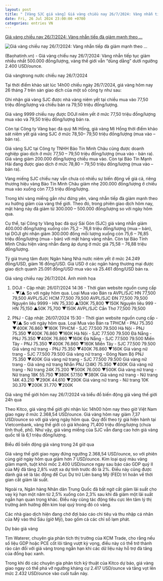 ```yaml
---
layout: post
title: " [Vàng SJC giá vàng] Giá vàng chiều nay 26/7/2024: Vàng nhẫn tiếp đà giảm mạnh theo ..."
date: Fri, 26 Jul 2024 23:00:00 +0700
categories: entries VN
---
```

[Giá vàng chiều nay 26/7/2024: Vàng nhẫn tiếp đà giảm mạnh theo ...](https://baohatinh.vn/gia-vang-chieu-nay-2672024-vang-nhan-tiep-da-giam-manh-theo-xu-huong-the-gioi-post270835.html)

![Giá vàng chiều nay 26/7/2024: Vàng nhẫn tiếp đà giảm mạnh theo ...](https://cdn.baohatinh.vn/images/87439162ac9e102fda95ed65fa03cc6ffad94656610b73e867abb72faa08ef997f0d07506d68b726677110a149386d41bc7f724f1e241674e4a56429eef64c506ecf78750b48828fabdb07b5f2b9f62f/efc316ff76f8a62ced4c57088fc36d11-4924.jpg)

(Baohatinh.vn) - Giá vàng chiều nay 26/7/2024: Vàng nhẫn tiếp tục giảm nhiều nhất 500.000 đồng/lượng, vàng thế giới vẫn “dùng dằng” dưới ngưỡng 2.400 USD/ounce.

Giá vàngtrong nước chiều nay 26/7/2024

Tại thời điểm khảo sát lúc 14h00 chiều ngày 26/7/2024, giá vàng hôm nay 26 tháng 7 trên sàn giao dịch của một số công ty như sau:

Ghi nhận giá vàng SJC được nhà vàng niêm yết tại chiều mua vào 77,50 triệu đồng/lượng và chiều bán ra 79,50 triệu đồng/lượng.

Giá vàng 9999 chiều nay được DOJI niêm yết ở mức 77,50 triệu đồng/lượng mua vào và 79,50 triệu đồng/lượng bán ra.

Còn tại Công ty Vàng bạc đá quý Mi Hồng, giá vàng Mi Hồng thời điểm khảo sát niêm yết giá vàng SJC ở mức 78,50– 79,50 triệu đồng/lượng (mua vào – bán ra).

Giá vàng SJC tại Công ty TNHH Bảo Tín Minh Châu cũng được doanh nghiệp giao dịch ở mức 77,50 – 79,50 triệu đồng/lượng (mua vào - bán ra). Giá vàng giảm 200.000 đồng/lượng chiều mua vào. Còn tại Bảo Tín Mạnh Hải đang được giao dịch ở mức 78,80 – 79,50 triệu đồng/lượng (mua vào – bán ra).

Vàng miếng SJC chiều nay vẫn chưa có nhiều sự biến động về giá cả, riêng thương hiệu vàng Bảo Tín Minh Châu giảm nhẹ 200.000 đồng/lượng ở chiều mua vào xuống còn 77,5 triệu đồng/lượng.

Trong khi vàng miếng gần như đứng yên, vàng nhẫn tiếp đà giảm mạnh theo xu hướng giảm của vàng thế giới. Theo đó, trong phiên giao dịch hôm nay, mặt hàng này đã giảm từ 300.000 – 500.000 đồng/lượng so với ngày hôm qua.

Cụ thể, tại Công ty Vàng bạc đá quý Sài Gòn (SJC) giá vàng nhẫn giảm 400.000 đồng/lượng xuống còn 75,2 – 76,8 triệu đồng/lượng (mua – bán), tại DOJI ghi nhận giảm 300.000 đồng mỗi lượng xuống còn 75,6 – 76,85 triệu đồng/lượng (mua – bán) với mặt hàng vàng nhẫn. Còn tại Bảo Tính Minh Châu hiện vàng nhẫn đang áp dụng ở mức giá 75,58 – 76,88 triệu đồng/lượng.

Tỷ giá trung tâm được Ngân hàng Nhà nước niêm yết ở mức 24.249 đồng/USD, giảm 16 đồng/USD. Giá USD ở các ngân hàng thương mại được giao dịch quanh 25.091 đồng/USD mua vào và 25.461 đồng/USD bán ra.

Giá vàng chiều nay 26/7/2024. Ảnh minh họa

1. DOJI - Cập nhật: 26/07/2024 14:36 - Thời gian website nguồn cung cấp - ▼/▲ So với ngày hôm qua. Loại Mua vào Bán ra AVPL/SJC HN 77,500 79,500 AVPL/SJC HCM 77,500 79,500 AVPL/SJC ĐN 77,500 79,500 Nguyên liêu 9999 - HN 75,330 ▲130K 75,800 ▼150K Nguyên liêu 999 - HN 75,150 ▲50K 75,700 ▼150K AVPL/SJC Cần Thơ 77,500 79,500

2. PNJ - Cập nhật: 26/07/2024 15:30 - Thời gian website nguồn cung cấp - ▼/▲ So với ngày hôm qua. Loại Mua vào Bán ra TPHCM - PNJ 75.350 ▼400K 76.860 ▼160K TPHCM - SJC 77.500 79.500 Hà Nội - PNJ 75.350 ▼400K 76.860 ▼160K Hà Nội - SJC 77.500 79.500 Đà Nẵng - PNJ 75.350 ▼400K 76.860 ▼160K Đà Nẵng - SJC 77.500 79.500 Miền Tây - PNJ 75.350 ▼400K 76.860 ▼160K Miền Tây - SJC 77.500 79.500 Giá vàng nữ trang - PNJ 75.350 ▼400K 76.860 ▼160K Giá vàng nữ trang - SJC 77.500 79.500 Giá vàng nữ trang - Đông Nam Bộ PNJ 75.350 ▼400K Giá vàng nữ trang - SJC 77.500 79.500 Giá vàng nữ trang - Giá vàng nữ trang Nhẫn PNJ (24K) 75.350 ▼400K Giá vàng nữ trang - Nữ trang 24K 75.200 ▼500K 76.000 ▼500K Giá vàng nữ trang - Nữ trang 18K 55.750 ▼380K 57.150 ▼380K Giá vàng nữ trang - Nữ trang 14K 43.210 ▼290K 44.610 ▼290K Giá vàng nữ trang - Nữ trang 10K 30.370 ▼200K 31.770 ▼200K

Giá vàng thế giới hôm nay 26/7/2024 và biểu đồ biến động giá vàng thế giới 24h qua

Theo Kitco, giá vàng thế giới ghi nhận lúc 14h00 hôm nay theo giờ Việt Nam giao ngay ở mức 2.368,54 USD/ounce. Giá vàng hôm nay giảm 7,37 USD/ounce so với giá vàng ngày hôm qua. Quy đổi theo tỷ giá hiện hành tại Vietcombank, vàng thế giới có giá khoảng 71,400 triệu đồng/lượng (chưa tính thuế, phí). Như vậy, giá vàng miếng của SJC vẫn đang cao hơn giá vàng quốc tế là 6,1 triệu đồng/lượng.

Biểu đồ biến động giá vàng trong 24 giờ qua

Giá vàng thế giới giao ngay đứng ngưỡng 2.368,54 USD/ounce, so với phiên cùng giờ ngày hôm qua giảm hơn 7 USD/ounce. Kim loại quý màu vàng giảm mạnh, tuột khỏi mốc 2.400 USD/ounce ngay sau báo cáo GDP quý II của Mỹ đã tăng 2,8% vượt xa dự tính trước đó là 2%. Điều này cũng được đánh giá sẽ là tác động để Cục Dự trữ Liên bang Mỹ (FED) trì hoãn về thời gian cắt giảm lãi suất.

Ngoài ra, Ngân hàng Nhân dân Trung Quốc đã bất ngờ cắt giảm lãi suất cho vay kỳ hạn một năm từ 2,5% xuống còn 2,3% sau khi đã giảm một lãi suất ngắn hạn quan trọng khác. Điều này cũng tác động tiêu cực lên tâm lý thị trường ảnh hưởng đến kim loại quý trong đó có vàng.

Các nhà giao dịch hiện đang chờ đợi báo cáo chi tiêu và thu nhập cá nhân của Mỹ vào thứ Sáu (giờ Mỹ), bao gồm cả các chỉ số lạm phát.

Dự báo giá vàng

Tim Waterer, chuyên gia phân tích thị trường của KCM Trade, cho rằng nếu số liệu GDP hoặc PCE cốt lõi tăng vượt kỳ vọng, điều này có thể trở thành rào cản đối với giá vàng trong ngắn hạn khi các dữ liệu này hỗ trợ đà tăng của đồng bạc xanh.

Trong khi đó các chuyên gia phân tích kỹ thuật của Kitco dự báo, giá vàng giao ngay có thể phá vỡ ngưỡng kháng cự 2.417 USD/ounce và tăng vọt lên mức 2.432 USD/ounce vào cuối tuần này.

